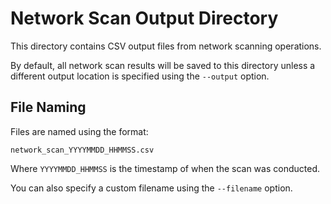 # Network Scan Output Directory

This directory contains CSV output files from network scanning operations.

By default, all network scan results will be saved to this directory unless a different output location is specified using the `--output` option.

## File Naming

Files are named using the format:

```
network_scan_YYYYMMDD_HHMMSS.csv
```

Where `YYYYMMDD_HHMMSS` is the timestamp of when the scan was conducted.

You can also specify a custom filename using the `--filename` option.